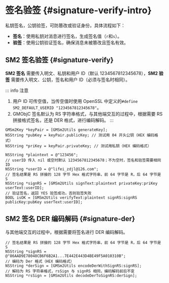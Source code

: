 # 签名验签 {#signature-verify-intro}

私钥签名，公钥验签，可防篡改或验证身份，具体流程如下：

- **签名**：使用私钥对消息进行签名，生成签名值（`r`和`s`）。
- **验签**：使用公钥验证签名，确保消息未被篡改且签名有效。

## SM2 签名验签 {#signature-verify}

**SM2 签名** 需要传入明文、私钥和用户 ID（默认 1234567812345678），**SM2 验签** 需要传入明文、公钥，签名和用户 ID（必须与签名时相同）。

::: info 注意
1. 用户 ID 可传空值，当传空值时使用 OpenSSL 中定义的`#define SM2_DEFAULT_USERID "1234567812345678"`。
2. GMObjC 签名默认为 RS 字符串格式，与其他端交互的过程中，根据需要 RS 拼接格式签名，还是 DER 格式，进行编码解码。
:::

```objc
GMSm2Key *keyPair = [GMSm2Utils generateKey];
NSString *pubKey = keyPair.publicKey; // 测试用 04 开头公钥（HEX 编码格式）
NSString *priKey = keyPair.privateKey; // 测试用私钥（HEX 编码格式）

NSString *plaintext = @"123456";
// userID 传入 nil 或空时默认 1234567812345678；不为空时，签名和验签需要相同 ID
NSString *userID = @"lifei_zdjl@126.com";
// 签名结果是 RS 拼接的 128 字节 Hex 格式字符串，前 64 字节是 R，后 64 字节是 S
NSString *signRS = [GMSm2Utils signText:plaintext privateKey:priKey userText:userID];
// 验证签名，返回 YES 验签成功，否则验签失败
BOOL isOK = [GMSm2Utils verifyText:plaintext signRS:signRS publicKey:pubKey userText:userID];
```

## SM2 签名 DER 编码解码 {#signature-der}

与其他端交互的过程中，根据需要将签名进行 DER 编码解码。

```objc
// 签名结果是 RS 拼接的 128 字节 Hex 格式字符串，前 64 字节是 R，后 64 字节是 S
NSString *signRS = @"86AAD9E78048CB6F6B2A1...7E442E443D4BE49F5A010310B";
// 编码为 Der 格式（HEX 编码格式）
NSString *derSign = [GMSm2Utils encodeDerWithSignRS:signRS];
// 解码为 RS 字符串格式，rsSign 与 signRS 相同，编码解码前后不变
NSString *rsSign = [GMSm2Utils decodeDerToSignRS:derSign];
```
